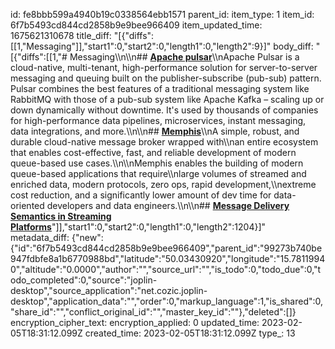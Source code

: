 id: fe8bbb599a4940b19c0338564ebb1571
parent_id: 
item_type: 1
item_id: 6f7b5493cd844cd2858b9e9bee966409
item_updated_time: 1675621310678
title_diff: "[{\"diffs\":[[1,\"Messaging\"]],\"start1\":0,\"start2\":0,\"length1\":0,\"length2\":9}]"
body_diff: "[{\"diffs\":[[1,\"# Messaging\\\n\\\n## [**Apache pulsar**](https://pulsar.apache.org/)\\\nApache Pulsar is a cloud-native, multi-tenant, high-performance solution for server-to-server messaging and queuing built on the publisher-subscribe (pub-sub) pattern. Pulsar combines the best features of a traditional messaging system like RabbitMQ with those of a pub-sub system like Apache Kafka – scaling up or down dynamically without downtime. It's used by thousands of companies for high-performance data pipelines, microservices, instant messaging, data integrations, and more.\\\n\\\n## [**Memphis**](https://github.com/memphisdev/memphis-broker)\\\nA simple, robust, and durable cloud-native message broker wrapped with\\\nan entire ecosystem that enables cost-effective, fast, and reliable development of modern queue-based use cases.\\\n\\\nMemphis enables the building of modern queue-based applications that require\\\nlarge volumes of streamed and enriched data, modern protocols, zero ops, rapid development,\\\nextreme cost reduction, and a significantly lower amount of dev time for data-oriented developers and data engineers.\\\n\\\n## [**Message Delivery Semantics in Streaming Platforms**](https://www.baeldung.com/kafka-message-delivery-semantics)\"]],\"start1\":0,\"start2\":0,\"length1\":0,\"length2\":1204}]"
metadata_diff: {"new":{"id":"6f7b5493cd844cd2858b9e9bee966409","parent_id":"99273b740be947fdbfe8a1b6770988bd","latitude":"50.03430920","longitude":"15.78119940","altitude":"0.0000","author":"","source_url":"","is_todo":0,"todo_due":0,"todo_completed":0,"source":"joplin-desktop","source_application":"net.cozic.joplin-desktop","application_data":"","order":0,"markup_language":1,"is_shared":0,"share_id":"","conflict_original_id":"","master_key_id":""},"deleted":[]}
encryption_cipher_text: 
encryption_applied: 0
updated_time: 2023-02-05T18:31:12.099Z
created_time: 2023-02-05T18:31:12.099Z
type_: 13